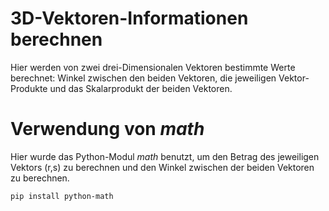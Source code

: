 # 3D-Vektoren-Informationen berechnen
Hier werden von zwei drei-Dimensionalen Vektoren bestimmte Werte berechnet: Winkel zwischen den beiden Vektoren, die jeweiligen Vektor-Produkte und das Skalarprodukt der beiden Vektoren.

# Verwendung von *math*

Hier wurde das Python-Modul *math* benutzt, um den Betrag des jeweiligen Vektors (r,s) zu berechnen und den Winkel zwischen der beiden Vektoren zu berechnen.

    pip install python-math

